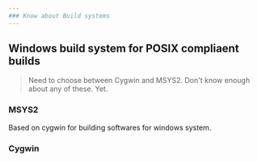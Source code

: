 ```yaml
---
### Know about Build systems
---
```


## Windows build system for POSIX compliaent builds

> Need to choose between Cygwin and MSYS2.  Don't know enough about any of these. Yet.

### MSYS2
Based on cygwin for building softwares for windows system.

### Cygwin
